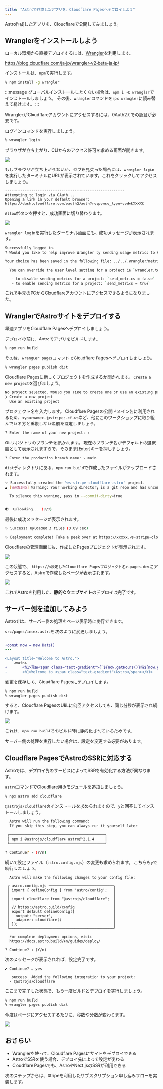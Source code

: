 ```yaml
---
title: "Astroで作成したアプリを、Cloudflare Pagesへデプロイしよう"
---
```


Astro作成したアプリを、Cloudflareで公開してみましょう。

## Wranglerをインストールしよう

ローカル環境から直接デプロイするには、[Wrangler](https://developers.cloudflare.com/workers/wrangler/)を利用します。

https://blog.cloudflare.com/ja-jp/wrangler-v2-beta-ja-jp/

インストールは、`npm`で実行します。

```bash
% npm install -g wrangler
```

:::message
グローバルインストールしたくない場合は、`npm i -D wrangler`でインストールしましょう。
その後、`wrangler`コマンドを`npx wrangler`に読み替えて続けます。
:::

WranglerがCloudflareアカウントにアクセスするには、OAuth2.0での認証が必要です。

ログインコマンドを実行しましょう。

```bash
% wrangler login
```

ブラウザが立ち上がり、CLIからのアクセス許可を求める画面が開きます。

![](https://storage.googleapis.com/zenn-user-upload/4bb94e77c9d5-20230421.png)

もしブラウザが立ち上がらないか、タブを見失った場合には、`wrangler login`を実行したターミナルにURLが表示されています。これをクリックしてアクセスしましょう。

```
-------------------------------------------------------
Attempting to login via OAuth...
Opening a link in your default browser: https://dash.cloudflare.com/oauth2/auth?response_type=code&XXXX&
```

`Allow`ボタンを押すと、成功画面に切り替わります。

![](https://storage.googleapis.com/zenn-user-upload/6606581ba373-20230421.png)

`wrangler login`を実行したターミナル画面にも、成功メッセージが表示されます。

```bash
Successfully logged in.
? Would you like to help improve Wrangler by sending usage metrics to Cloudflare? › (Y/n)

Your choice has been saved in the following file: ../../.wrangler/metrics.json.

  You can override the user level setting for a project in `wrangler.toml`:

   - to disable sending metrics for a project: `send_metrics = false`
   - to enable sending metrics for a project: `send_metrics = true`
```

これで手元のPCからCloudflareアカウントにアクセスできるようになりました。

## WranglerでAstroサイトをデプロイする

早速アプリをCloudflare Pagesへデプロイしましょう。

デプロイの前に、Astroでアプリをビルドします。

```bash
% npm run build
```

その後、`wrangler pages`コマンドでCloudflare Pagesへデプロイしましょう。

```bash
% wrangler pages publish dist
```

Cloudflare Pagesに新しくプロジェクトを作成するか聞かれます。
`Create a new project`を選びましょう。

```bash
No project selected. Would you like to create one or use an existing project?
❯ Create a new project
  Use an existing project
```

プロジェクト名を入力します。
Cloudflare Pagesの公開ドメイン名に利用されるため、`<yourname>-jpstripes-cf-ws`など、他にこのワークショップに取り組んでいる方と重複しない名前を設定しましょう。

```bash
? Enter the name of your new project: › 
```

Gitリポジトリのブランチを訊かれます。
現在のブランチ名がデフォルトの選択肢として表示されますので、そのまま[Enter]キーを押しましょう。

```bash
? Enter the production branch name: › main
```

`dist`ディレクトリにある、`npm run build`で作成したファイルがアップロードされます。

```bash
✨ Successfully created the 'ws-stripe-cloudflare-astro' project.
▲ [WARNING] Warning: Your working directory is a git repo and has uncommitted changes

  To silence this warning, pass in --commit-dirty=true


🌏  Uploading... (3/3)

```

最後に成功メッセージが表示されます。

```bash
✨ Success! Uploaded 3 files (3.09 sec)

✨ Deployment complete! Take a peek over at https://xxxxx.ws-stripe-cloudflare-astro.pages.dev
```

Cloudflareの管理画面にも、作成したPagesプロジェクトが表示されます。


![](https://storage.googleapis.com/zenn-user-upload/2cba2360149e-20230418.png)


この状態で、 `https://<設定したCloudflare Pagesプロジェクト名>.pages.dev`にアクセスすると、Astroで作成したページが表示されます。

![](https://storage.googleapis.com/zenn-user-upload/6553e32c543a-20230421.png)

これでAstroを利用した、**静的なウェブサイト**のデプロイは完了です。

## サーバー側を追加してみよう

Astroでは、サーバー側の処理をページ表示時に実行できます。

`src/pages/index.astro`を次のように変更しましょう。

```diff html:src/pages/index.astro

+const now = new Date()
---

<Layout title="Welcome to Astro.">
	<main>
+		<h1>現在<span class="text-gradient">{`${now.getHours()}時${now.getMinutes()}分${now.getSeconds()}秒`}</span>です</h1>
-		<h1>Welcome to <span class="text-gradient">Astro</span></h1>
```

変更を保存して、Cloudflare Pagesにデプロイします。

```bash
% npm run build
% wrangler pages publish dist
```

すると、Cloudflare PagesのURLに何回アクセスしても、同じ分秒が表示され続けます。

![](https://storage.googleapis.com/zenn-user-upload/12b95ea66485-20230421.png)

これは、`npm run build`でのビルド時に静的化されているためです。

サーバー側の処理を実行したい場合は、設定を変更する必要があります。

## Cloudflare PagesでAstroのSSRに対応する

Astroでは、デプロイ先のサービスによってSSRを有効化する方法が異なります。

`astro`コマンドでCloudflare用のモジュールを追加しましょう。

```bash
% npx astro add cloudflare
```

`@astrojs/cloudflare`のインストールを求められますので、`y`と回答してインストールしましょう。

```bash
  Astro will run the following command:
  If you skip this step, you can always run it yourself later

 ╭────────────────────────────────────────────╮
 │ npm i @astrojs/cloudflare astro@^2.1.4     │
 ╰────────────────────────────────────────────╯

? Continue? › (Y/n)
```

続いて設定ファイル（`astro.config.mjs`）の変更も求められます。
こちらも`y`で続行しましょう。

```
  Astro will make the following changes to your config file:

 ╭ astro.config.mjs ──────────────────────────────╮
 │ import { defineConfig } from 'astro/config';   │
 │                                                │
 │ import cloudflare from "@astrojs/cloudflare";  │
 │                                                │
 │ // https://astro.build/config                  │
 │ export default defineConfig({                  │
 │   output: "server",                            │
 │   adapter: cloudflare()                        │
 │ });                                            │
 ╰────────────────────────────────────────────────╯

  For complete deployment options, visit
  https://docs.astro.build/en/guides/deploy/

? Continue? › (Y/n)
```

次のメッセージが表示されれば、設定完了です。

```
✔ Continue? … yes
  
   success  Added the following integration to your project:
  - @astrojs/cloudflare
```

ここまで完了した状態で、もう一度ビルドとデプロイを実行しましょう。

```bash
% npm run build
% wrangler pages publish dist
```

今度はページにアクセスするたびに、秒数や分数が変わります。

![](https://storage.googleapis.com/zenn-user-upload/dc8039b27940-20230421.png)

## おさらい

- Wranglerを使って、Cloudflare Pagesにサイトをデプロイできる
- AstroでSSRを使う場合、デプロイ先によって設定が変わる
- Cloudflare Pagesでも、AstroやNext.jsのSSRが利用できる

次のステップからは、Stripeを利用したサブスクリプション申し込みフローを実装します。